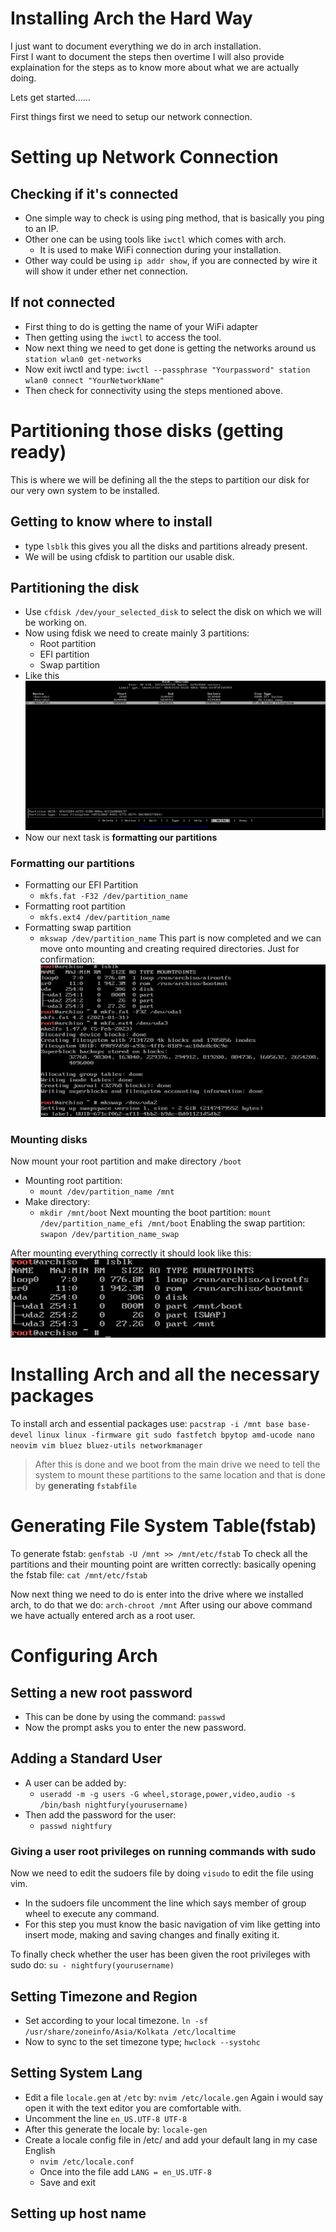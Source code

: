 # Installing Arch the Hard Way

I just want to document everything we do in arch installation.\
First I want to document the steps then overtime I will also provide explaination for the steps as to know more about what we are actually doing.

Lets get started......

First things first we need to setup our network connection.

# Setting up Network Connection

## Checking if it's connected 

- One simple way to check is using ping method, that is basically you ping to an IP.
- Other one can be using tools like `iwctl` which comes with arch.
	- It is used to make WiFi connection during your installation.
- Other way could be using `ip addr show`, if you are connected by wire it will show it under ether net connection.

## If not connected 

- First thing to do is getting the name of your WiFi adapter 
- Then getting using the `iwctl` to access the tool.
- Now next thing we need to get done is getting the networks around us 
	`station wlan0 get-networks`
- Now exit iwctl and type: 
	`iwctl --passphrase "Yourpassword" station wlan0 connect "YourNetworkName"`
- Then check for connectivity using the steps mentioned above.

# Partitioning those disks (getting ready)

This is where we will be defining all the the steps to partition our disk for our very own system to be installed.

## Getting to know where to install

- type `lsblk` this gives you all the disks and partitions already present.
- We will be using cfdisk to partition our usable disk.

## Partitioning the disk

- Use `cfdisk /dev/your_selected_disk` to select the disk on which we will be working on.
- Now using fdisk we need to create mainly 3 partitions:
	- Root partition
	- EFI partition
	- Swap partition
- Like this
	![](./images/Pasted%20image%2020240513193338.png)
- Now our next task is **formatting our partitions** 

### Formatting our partitions

- Formatting our EFI Partition
	- `mkfs.fat -F32 /dev/partition_name`
- Formatting root partition
	- `mkfs.ext4 /dev/partition_name`
- Formatting swap partition
	- `mkswap /dev/partition_name`
This part is now completed and we can move onto mounting and creating required directories.
Just for confirmation: 
![](./images/Pasted%20image%2020240513194254.png)

### Mounting disks 

Now mount your root partition and make directory `/boot`
- Mounting root partition: 
	- `mount /dev/partition_name /mnt`
- Make directory:
	- `mkdir /mnt/boot`
Next mounting the boot partition: `mount /dev/partition_name_efi /mnt/boot`
Enabling the swap partition: `swapon /dev/partition_name_swap`

After mounting everything correctly it should look like this:
![](./images/Pasted%20image%2020240513195014.png)

# Installing Arch and all the necessary packages

To install arch and essential packages use:
`pacstrap -i /mnt base base-devel linux linux -firmware git sudo fastfetch bpytop amd-ucode nano neovim vim bluez bluez-utils networkmanager`

> After this is done and we boot from the main drive we need to tell the system to mount these partitions to the same location and that is done by **generating `fstabfile`**

# Generating File System Table(fstab)

To generate fstab: `genfstab -U /mnt >> /mnt/etc/fstab`
To check all the partitions and their mounting point are written correctly: 
	basically opening the fstab file: `cat /mnt/etc/fstab`

Now next thing we need to do is enter into the drive where we installed arch, to do that we do: `arch-chroot /mnt`
After using our above command we have actually entered arch as a root user.

# Configuring Arch

## Setting a new root password

- This can be done by using the command: `passwd`
- Now the prompt asks you to enter the new password.

## Adding a Standard User 

- A user can be added  by:
	- `useradd -m -g users -G wheel,storage,power,video,audio -s /bin/bash nightfury(yourusername)`
- Then add the password for the user: 
	- `passwd nightfury`

### Giving a user root privileges on running commands with sudo 

Now we need to edit the sudoers file by doing `visudo` to edit the file using vim.

- In the sudoers file uncomment the line which says member of group wheel to execute any command.
- For this step you must know the basic navigation of vim like getting into insert mode, making and saving changes and finally exiting it.

To finally check whether the user has been given the root privileges with sudo do:
`su - nightfury(yourusername)`

## Setting Timezone and Region

- Set according to your local timezone.
	`ln -sf /usr/share/zoneinfo/Asia/Kolkata /etc/localtime`
- Now to sync to the set timezone type;
	`hwclock --systohc`

## Setting System Lang

- Edit a file `locale.gen` at `/etc` by:
	`nvim /etc/locale.gen`
	Again i would say open it with the text editor you are comfortable with.
- Uncomment the line `en_US.UTF-8 UTF-8`
- After this generate the locale by: 
	`locale-gen`
- Create a locale config file in /etc/ and add your default lang in my case English
	- `nvim /etc/locale.conf`
	- Once into the file add `LANG = en_US.UTF-8`
	- Save and exit

## Setting up host name

